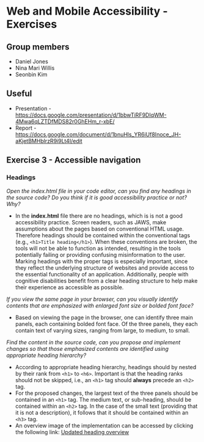 # Web and Mobile Accessibility - Exercises
## Group members
* Daniel Jones
* Nina Mari Willis
* Seonbin Kim
## Useful
* Presentation - https://docs.google.com/presentation/d/1bbwTiRF9DIqWM-4Mwa6qLZTDfMDS82r0GhEHm_r-xbE/
* Report - https://docs.google.com/document/d/1bnuHls_YR6iUf8Inoce_JH-aKjetBMHblrzR9i9Lt4I/edit
## Exercise 3 - Accessible navigation
### Headings
*Open the index.html file in your code editor, can you find any headings in the source code? Do you think if it is good accessibility practice or not? Why?*

* In the **index.html** file there are no headings, which is is not a good accessibility practice. Screen readers, such as JAWS, make assumptions about the pages based on conventional HTML usage. Therefore headings should be contained within the conventional tags (e.g., `<h1>Title heading</h1>`). When these conventions are broken, the tools will not be able to function as intended, resulting in the tools potentially failing or providing confusing misinformation to the user. Marking headings with the proper tags is especially important, since they reflect the underlying structure of websites and provide access to the essential functionality of an application. Additionally, people with cognitive disabilities benefit from a clear heading structure to help make their experience as accessible as possible.

*If you view the same page in your browser, can you visually identify contents that are emphasized with enlarged font size or bolded font face?*

* Based on viewing the page in the browser, one can identify three main panels, each containing bolded font face. Of the three panels, they each contain text of varying sizes, ranging from large, to medium, to small.

*Find the content in the source code, can you propose and implement changes so that those emphasized contents are identified using appropriate heading hierarchy?*

* According to appropriate heading hierarchy, headings should by nested by their rank from `<h1>` to `<h6>`. Important is that the heading ranks should not be skipped, i.e., an `<h1>` tag should **always** precede an `<h2>` tag.
* For the proposed changes, the largest text of the three panels should be contained in an `<h1>` tag. The medium text, or sub-heading, should be contained within an `<h2>` tag. In the case of the small text (providing that it is not a description), it follows that it should be contained within an `<h3>` tag. 
* An overview image of the implementation can be accessed by clicking the following link: [Updated heading overview](img/README_imgs/Ex3_Updated_Heading_Structure.PNG)
